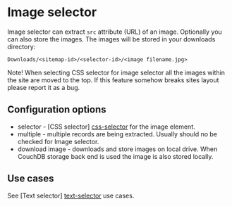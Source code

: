 # Image selector
Image selector can extract `src` attribute (URL) of an image. 
Optionally you can also store the images. The images will be stored in your
downloads directory:

`Downloads/<sitemap-id>/<selector-id>/<image filename.jpg>`

Note! When selecting CSS selector for image selector all the images within the
site are moved to the top. If this feature somehow breaks sites layout please
report it as a bug.

## Configuration options
 * selector - [CSS selector] [css-selector] for the image element.
 * multiple - multiple records are being extracted. Usually should no be
 checked for Image selector.
 * download image - downloads and store images on local drive. When CouchDB
 storage back end is used the image is also stored locally.

## Use cases
See [Text selector] [text-selector] use cases.

 [text-selector]: text-selector.md
 [css-selector]: css-selector.md